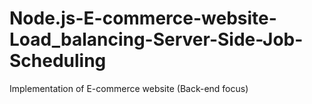 # Node.js-E-commerce-website-Load_balancing-Server-Side-Job-Scheduling
Implementation of E-commerce website (Back-end focus)
